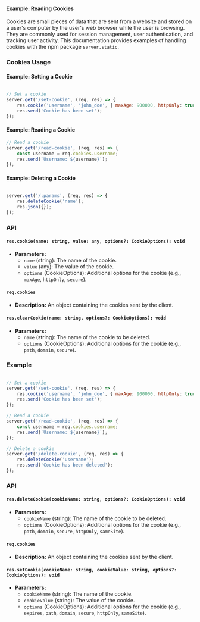 #### Example: Reading Cookies

Cookies are small pieces of data that are sent from a website and stored on a user's computer by the user's web browser while the user is browsing. They are commonly used for session management, user authentication, and tracking user activity. This documentation provides examples of handling cookies with the npm package `server.static`.

### Cookies Usage

#### Example: Setting a Cookie

```javascript

// Set a cookie
server.get('/set-cookie', (req, res) => {
    res.cookie('username', 'john_doe', { maxAge: 900000, httpOnly: true });
    res.send('Cookie has been set');
});
```

#### Example: Reading a Cookie

```javascript
// Read a cookie
server.get('/read-cookie', (req, res) => {
    const username = req.cookies.username;
    res.send(`Username: ${username}`);
});
```

#### Example: Deleting a Cookie

```javascript

server.get('/:params', (req, res) => {
    res.deleteCookie('name');
    res.json({});
});
```

### API

#### `res.cookie(name: string, value: any, options?: CookieOptions): void`

- **Parameters:**
  - `name` (string): The name of the cookie.
  - `value` (any): The value of the cookie.
  - `options` (CookieOptions): Additional options for the cookie (e.g., `maxAge`, `httpOnly`, `secure`).

#### `req.cookies`

- **Description:** An object containing the cookies sent by the client.

#### `res.clearCookie(name: string, options?: CookieOptions): void`

- **Parameters:**
  - `name` (string): The name of the cookie to be deleted.
  - `options` (CookieOptions): Additional options for the cookie (e.g., `path`, `domain`, `secure`).

### Example

```javascript

// Set a cookie
server.get('/set-cookie', (req, res) => {
    res.cookie('username', 'john_doe', { maxAge: 900000, httpOnly: true });
    res.send('Cookie has been set');
});

// Read a cookie
server.get('/read-cookie', (req, res) => {
    const username = req.cookies.username;
    res.send(`Username: ${username}`);
});

// Delete a cookie
server.get('/delete-cookie', (req, res) => {
    res.deleteCookie('username');
    res.send('Cookie has been deleted');
});
```

### API

#### `res.deleteCookie(cookieName: string, options?: CookieOptions): void`

- **Parameters:**
  - `cookieName` (string): The name of the cookie to be deleted.
  - `options` (CookieOptions): Additional options for the cookie (e.g., `path`, `domain`, `secure`, `httpOnly`, `sameSite`).

#### `req.cookies`

- **Description:** An object containing the cookies sent by the client.

#### `res.setCookie(cookieName: string, cookieValue: string, options?: CookieOptions): void`

- **Parameters:**
  - `cookieName` (string): The name of the cookie.
  - `cookieValue` (string): The value of the cookie.
  - `options` (CookieOptions): Additional options for the cookie (e.g., `expires`, `path`, `domain`, `secure`, `httpOnly`, `sameSite`).
